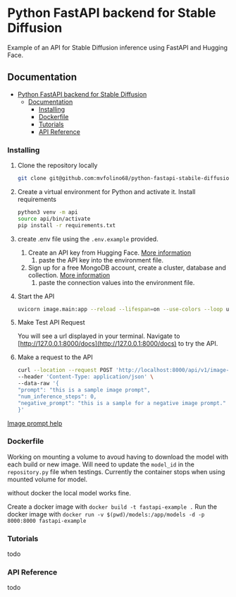# Python FastAPI backend for Stable Diffusion

Example of an API for Stable Diffusion inference using FastAPI and Hugging Face.

## Documentation

- [Python FastAPI backend for Stable Diffusion](#python-fastapi-backend-for-stable-diffusion)
  - [Documentation](#documentation)
    - [Installing](#installing)
    - [Dockerfile](#dockerfile)
    - [Tutorials](#tutorials)
    - [API Reference](#api-reference)

### Installing

1. Clone the repository locally

   ```bash
   git clone git@github.com:mvfolino68/python-fastapi-stabile-diffusion-backend.git
   ```

2. Create a virtual environment for Python and activate it. Install requirements

   ```bash
   python3 venv -m api
   source api/bin/activate
   pip install -r requirements.txt
   ```

3. create .env file using the `.env.example` provided.

   1. Create an API key from Hugging Face. [More information](https://huggingface.co/docs/hub/security-tokens)
      1. paste the API key into the environment file.
   2. Sign up for a free MongoDB account, create a cluster, database and collection. [More information](https://www.mongodb.com/docs/atlas/)
      1. paste the connection values into the environment file.

4. Start the API

   ```bash
   uvicorn image.main:app --reload --lifespan=on --use-colors --loop uvloop --http httptools
   ```

5. Make Test API Request

   You will see a url displayed in your terminal. Navigate to [http://127.0.0.1:8000/docs](http://127.0.0.1:8000/docs) to try the API.

6. Make a request to the API

   ```bash
   curl --location --request POST 'http://localhost:8000/api/v1/image-generator' \
   --header 'Content-Type: application/json' \
   --data-raw '{
   "prompt": "this is a sample image prompt",
   "num_inference_steps": 0,
   "negative_prompt": "this is a sample for a negative image prompt."
   }'
   ```

[Image prompt help](https://towardsdatascience.com/a-beginners-guide-to-prompt-design-for-text-to-image-generative-models-8242e1361580)

### Dockerfile

Working on mounting a volume to avoud having to download the model with each build or new image. Will need to update the `model_id` in the `repository.py` file when testings. Currently the container stops when using mounted volume for model.

without docker the local model works fine.

Create a docker image with `docker build -t fastapi-example .`
Run the docker image with `docker run -v $(pwd)/models:/app/models -d -p 8000:8000 fastapi-example`

### Tutorials

todo

### API Reference

todo
